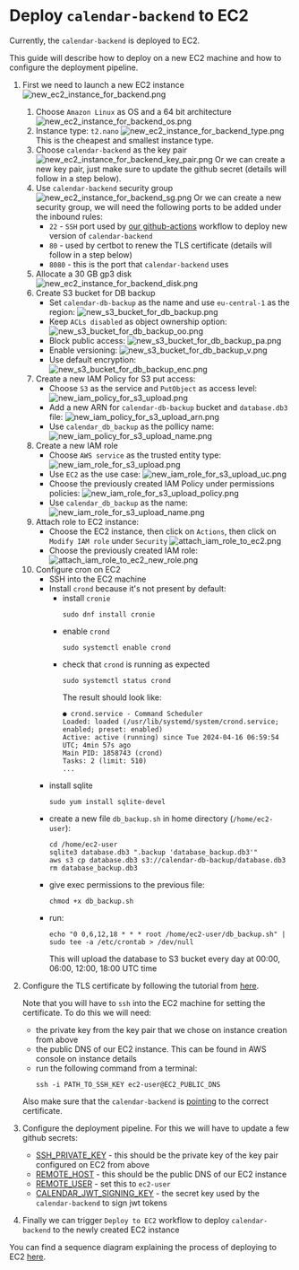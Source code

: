 # Deploy `calendar-backend` to EC2

Currently, the `calendar-backend` is deployed to EC2.

This guide will describe how to deploy on a new EC2 machine and how to configure the deployment pipeline.

1. First we need to launch a new EC2 instance
   ![new_ec2_instance_for_backend.png](./images/new_ec2_instance_for_backend.png)
    1. Choose `Amazon Linux` as OS and a 64 bit architecture
       ![new_ec2_instance_for_backend_os.png](./images/new_ec2_instance_for_backend_os.png)
    2. Instance type: `t2.nano`
       ![new_ec2_instance_for_backend_type.png](./images/new_ec2_instance_for_backend_type.png)
       This is the cheapest and smallest instance type.
    3. Choose `calendar-backend` as the key pair
       ![new_ec2_instance_for_backend_key_pair.png](./images/new_ec2_instance_for_backend_key_pair.png)
       Or we can create a new key pair, just make sure to update the github secret (details will follow in a step below).
    4. Use `calendar-backend` security group
       ![new_ec2_instance_for_backend_sg.png](./images/new_ec2_instance_for_backend_sg.png)
       Or we can create a new security group, we will need the following ports to be added under the inbound rules:
       - `22` - `SSH` port used by [our github-actions](https://github.com/calendar-team/calendar-backend/blob/master/.github/workflows/deploy_on_ec2.yml) workflow to deploy new version of `calendar-backend`
       - `80` - used by certbot to renew the TLS certificate (details will follow in a step below)
       - `8080` - this is the port that `calendar-backend` uses
    5. Allocate a 30 GB gp3 disk
       ![new_ec2_instance_for_backend_disk.png](./images/new_ec2_instance_for_backend_disk.png)
    6. Create S3 bucket for DB backup
       - Set `calendar-db-backup` as the name and use `eu-central-1` as the region:
         ![new_s3_bucket_for_db_backup.png](./images/new_s3_bucket_for_db_backup.png)
       - Keep `ACLs disabled` as object ownership option:
         ![new_s3_bucket_for_db_backup_oo.png](./images/new_s3_bucket_for_db_backup_oo.png)
       - Block public access:
         ![new_s3_bucket_for_db_backup_pa.png](./images/new_s3_bucket_for_db_backup_pa.png)
       - Enable versioning:
         ![new_s3_bucket_for_db_backup_v.png](./images/new_s3_bucket_for_db_backup_v.png)
       - Use default encryption:
         ![new_s3_bucket_for_db_backup_enc.png](./images/new_s3_bucket_for_db_backup_enc.png)
    7. Create a new IAM Policy for S3 put access:
       - Choose `S3` as the service and `PutObject` as access level:
         ![new_iam_policy_for_s3_upload.png](./images/new_iam_policy_for_s3_upload.png)
       - Add a new ARN for `calendar-db-backup` bucket and `database.db3` file:
         ![new_iam_policy_for_s3_upload_arn.png](./images/new_iam_policy_for_s3_upload_arn.png)
       - Use `calendar_db_backup` as the pollicy name:
         ![new_iam_policy_for_s3_upload_name.png](./images/new_iam_policy_for_s3_upload_name.png)
    8. Create a new IAM role
       - Choose `AWS service` as the trusted entity type:
         ![new_iam_role_for_s3_upload.png](./images/new_iam_role_for_s3_upload.png)
       - Use `EC2` as the use case:
         ![new_iam_role_for_s3_upload_uc.png](./images/new_iam_role_for_s3_upload_uc.png)
       - Choose the previously created IAM Policy under permissions policies:
         ![new_iam_role_for_s3_upload_policy.png](./images/new_iam_role_for_s3_upload_policy.png)
       - Use `calendar_db_backup` as the name:
         ![new_iam_role_for_s3_upload_name.png](./images/new_iam_role_for_s3_upload_name.png)
    9. Attach role to EC2 instance:
       - Choose the EC2 instance, then click on `Actions`, then click on `Modify IAM role` under `Security`
         ![attach_iam_role_to_ec2.png](./images/attach_iam_role_to_ec2.png)
       - Choose the previously created IAM role:
         ![attach_iam_role_to_ec2_new_role.png](./images/attach_iam_role_to_ec2_new_role.png)
    10. Configure cron on EC2
         - SSH into the EC2 machine
         - Install `crond` because it's not present by default:
            - install `cronie`
               ```
               sudo dnf install cronie
               ```
            - enable `crond`
               ```
               sudo systemctl enable crond
               ```
            - check that `crond` is running as expected
               ```
               sudo systemctl status crond
               ```
               The result should look like:
               ```
               ● crond.service - Command Scheduler
               Loaded: loaded (/usr/lib/systemd/system/crond.service; enabled; preset: enabled)
               Active: active (running) since Tue 2024-04-16 06:59:54 UTC; 4min 57s ago
               Main PID: 1858743 (crond)
               Tasks: 2 (limit: 510)
               ...
               ```
         - install sqlite
            ```
            sudo yum install sqlite-devel
            ```
         - create a new file `db_backup.sh` in home directory (`/home/ec2-user`):
            ```
            cd /home/ec2-user
            sqlite3 database.db3 ".backup 'database_backup.db3'"
            aws s3 cp database.db3 s3://calendar-db-backup/database.db3
            rm database_backup.db3
            ```
         - give exec permissions to the previous file:
            ```
            chmod +x db_backup.sh
            ```
         - run:
            ```
            echo "0 0,6,12,18 * * * root /home/ec2-user/db_backup.sh" | sudo tee -a /etc/crontab > /dev/null
            ```
            This will upload the database to S3 bucket every day at 00:00, 06:00, 12:00, 18:00 UTC time
2. Configure the TLS certificate by following the tutorial from [here](https://certbot.eff.org/instructions?ws=other&os=pip). 
   
   Note that you will have to `ssh` into the EC2 machine for setting the certificate. To do this we will need:
   - the private key from the key pair that we chose on instance creation from above
   - the public DNS of our EC2 instance. This can be found in AWS console on instance details
   - run the following command from a terminal:
     ```
     ssh -i PATH_TO_SSH_KEY ec2-user@EC2_PUBLIC_DNS
     ```

   Also make sure that the `calendar-backend` is [pointing](https://github.com/calendar-team/calendar-backend/blob/master/src/lib.rs#L308-L313) to the correct certificate.
3. Configure the deployment pipeline. For this we will have to update a few github secrets:
   - [SSH_PRIVATE_KEY](https://github.com/calendar-team/calendar-backend/settings/secrets/actions/SSH_PRIVATE_KEY) - this should be the private key of the key pair configured on EC2 from above
   - [REMOTE_HOST](https://github.com/calendar-team/calendar-backend/settings/secrets/actions/REMOTE_HOST) - this should be the public DNS of our EC2 instance
   - [REMOTE_USER](https://github.com/calendar-team/calendar-backend/settings/secrets/actions/REMOTE_USER) - set this to `ec2-user`
   - [CALENDAR_JWT_SIGNING_KEY](https://github.com/calendar-team/calendar-backend/settings/secrets/actions/CALENDAR_JWT_SIGNING_KEY) - the secret key used by the `calendar-backend` to sign jwt tokens
4. Finally we can trigger `Deploy to EC2` workflow to deploy `calendar-backend` to the newly created EC2 instance

You can find a sequence diagram explaining the process of deploying to EC2 [here](./decisions/0001-calendar-backend-ci-cd.md#github-actions-with-ssh-and-rsync).
